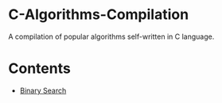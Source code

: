 # C-Algorithms-Compilation
A compilation of popular algorithms self-written in C language.

# Contents
* [Binary Search](C-Algorithms-Compilation/binary_search.c)
